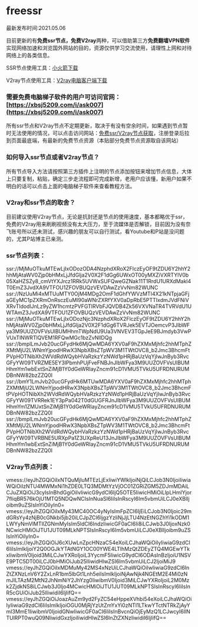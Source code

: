 # freessr

最新发布时间:2021.05.06

目前更新的有**免费ssr节点，免费V2ray**两种，可以借助第三方**免费翻墙VPN软件**实现网络加速和浏览国外网站的目的，资源仅供学习交流使用，请理性上网和对待网络上的各类信息。

SSR节点使用工具：[小火箭下载](https://github.com/shadowsocksr-backup/shadowsocksr-csharp/releases/download/4.7.0/ShadowsocksR-4.7.0-win.7z)

V2ray节点使用工具：[V2ray电脑客户端下载](https://github.com/2dust/v2rayN/releases/download/3.27/v2rayN-Core.zip)

### 需要免费电脑梯子软件的用户可访问官网：[https://xbsj5209.com/i/ask007](https://xbsj5209.com/i/ask007)

所有ssr节点和V2ray节点不定期更新，取决于有没有空余时间，如果遇到节点暂时无法使用的情况，可以点击访问网站：[免费ssr/V2ray节点获取](https://xbsj4621.fun/i/ems051)，注册登录后拉到页面最底端，有最新的免费节点资源（本贴部分免费节点资源取自该网站）

### 如何导入ssr节点或者V2ray节点？

所有节点导入方法请按照第三方插件上注明的节点添加按钮来增加节点信息，大体上只要复制，粘贴，确定三步走流程即可完成新增，老用户应该懂，新用户如果不明白的话可以点击上面的电脑梯子软件来查看教程方法。

### V2ray和ssr节点的取舍？

目前建议使用V2ray节点，无论是抗封还是节点的使用速度，基本都略优于ssr，免费的V2ray用来刷刷视频没有太大压力，至于流媒体是否解锁，目前因为没有奈飞账号所以还未测试，感兴趣的朋友可以自行测试，看Youtube和P站是没问题的，尤其P站博主已亲测。

### ssr节点列表：
ssr://MjMuOTkuMTEwLjIxODozODA4NzphdXRoX2FlczEyOF9tZDU6Y2hhY2hhMjAtaWV0Zjp0bHMxLjJfdGlja2V0X2F1dGg6UWxOT00yMXZiVXRTYlV0b05XaHZSZy8_cmVtYXJrcz1RRk5UVWxSUFQweGZNak11T1RrdU1URXdMakl4T0EmZ3JvdXA9VTFOU1ZFOVBUQzVEVDAwZzVvNm82WUNC
ssr://NzUuMi4xMTUuMTY0OjM4MDg2OmF1dGhfYWVzMTI4X21kNTpjaGFjaGEyMC1pZXRmOnRsczEuMl90aWNrZXRfYXV0aDpRbE5PTTIxdmJVdFNiVXRvTldodlJnLz9yZW1hcmtzPVFGTlRVbFJQVDB4Zk56VXVNaTR4TVRVdU1UWTAmZ3JvdXA9VTFOU1ZFOVBUQzVEVDAwZzVvNm82WUNC
ssr://MjMuOTkuMTEwLjIxODozNjc3NzphdXRoX2FlczEyOF9tZDU6Y2hhY2hhMjAtaWV0Zjp0bHMxLjJfdGlja2V0X2F1dGg6TVRJek5EVTJOemcvP3JlbWFya3M9UUZOVFVsUlBUMHhmTWpNdU9Ua3VNVEV3TGpJeE9BJmdyb3VwPVUxTlNWRTlQVEM1RFQwMGc1bzZvNllDQg
ssr://bmplLmJvb20ucGFydHk6MjQwMDA6YXV0aF9hZXMxMjhfc2hhMTphZXMtMjU2LWNmYjpodHRwX3NpbXBsZTpWV3M1TWtOVC8_b2Jmc3BhcmFtPVpHOTNibXh2WVdRdWQybHVaRzkzYzNWd1pHRjBaUzVqYjIwJnByb3RvcGFyYW09TVRZME5EY3lPbmhPUjFveFNBJnJlbWFya3M9UUZOVFVsUlBUMHhmYm1wbExtSnZiMjB1Y0dGeWRIayZncm91cD1VMU5TVkU5UFRDNURUMDBnNW82bzZZQ0I
ssr://bmY1LmJvb20ucGFydHk6MTUwMDA6YXV0aF9hZXMxMjhfc2hhMTphZXMtMjU2LWNmYjpodHRwX3NpbXBsZTpWV3M1TWtOVC8_b2Jmc3BhcmFtPVpHOTNibXh2WVdRdWQybHVaRzkzYzNWd1pHRjBaUzVqYjIwJnByb3RvcGFyYW09TVRRek1EY3pPa042T0dGUGFRJnJlbWFya3M9UUZOVFVsUlBUMHhmYm1ZMUxtSnZiMjB1Y0dGeWRIayZncm91cD1VMU5TVkU5UFRDNURUMDBnNW82bzZZQ0I
ssr://bmplLmJvb20ucGFydHk6MjQwMDA6YXV0aF9hZXMxMjhfc2hhMTphZXMtMjU2LWNmYjpodHRwX3NpbXBsZTpWV3M1TWtOVC8_b2Jmc3BhcmFtPVpHOTNibXh2WVdRdWQybHVaRzkzYzNWd1pHRjBaUzVqYjIwJnByb3RvcGFyYW09TVRBNE5URXpPa1Z3UXpReU13JnJlbWFya3M9UUZOVFVsUlBUMHhmYm1wbExtSnZiMjB1Y0dGeWRIayZncm91cD1VMU5TVkU5UFRDNURUMDBnNW82bzZZQ0I


### V2ray节点列表：
vmess://eyJhZGQiOiIxNTQuMjIuMTEzLjExIiwiYWlkIjoiNjQiLCJob3N0IjoiIiwiaWQiOiIzNTU4MWMxNi1hZDE0LTQ3MDMtYzVjOC01ZGRiZGM5ZDJmMDAiLCJuZXQiOiJ3cyIsInBhdGgiOiIvIiwicG9ydCI6IjQ5OTE5IiwicHMiOiLlpLHmlYjor7fliqBR576kOjU1MTQ5NDQwNCIsInNuaSI6IiIsInRscyI6Im5vbmUiLCJ0eXBlIjoibm9uZSIsInYiOiIyIn0=
vmess://eyJhZGQiOiIxMy43MC40OC4yNyIsImFpZCI6IjEiLCJob3N0Ijoic29mdGRsYy4zNjB0cGNkbi5jb20iLCJpZCI6IjgzYzliNjJjLTU4NzEtNGZhYi1kODM1LWYyNmVlMTllZGNmMyIsIm5ldCI6IndzIiwicGF0aCI6Ii8iLCJwb3J0IjoxNzk0NCwicHMiOiJTU1JUT09MLkNPTSIsInRscyI6Im5vbmUiLCJ0eXBlIjoibm9uZSIsInYiOiIyIn0=
vmess://eyJhZGQiOiJ6cXUwLnZpcHNzaC54eXoiLCJhaWQiOiIyIiwiaG9zdCI6IiIsImlkIjoiY2Q0OGJkYTAtNGY1OC00YWE4LTlhMzQtZDEyZTQ4MGEwYTkxIiwibmV0Ijoid3MiLCJwYXRoIjoiL3YycmF5IiwicG9ydCI6ODAsInBzIjoiU1NSVE9PTC5DT00iLCJ0bHMiOiJub25lIiwidHlwZSI6Im5vbmUiLCJ2IjoiMiJ9
vmess://eyJhZGQiOiIxMDMuMy42MS4xNzUiLCJhaWQiOiIwIiwiaG9zdCI6InZtZXNzLnV6Y2ZxLnR1bm5lbGt1Lnh5eiIsImlkIjoiNjAwNjk4NGEtM2E4Mi0zNmJlLTAzM2MtN2JhNmNiY2JhYzg0IiwibmV0Ijoid3MiLCJwYXRoIjoiL2M0Mzk2ZjdkNS8iLCJwb3J0Ijo4MCwicHMiOiJTU1JUT09MLkNPTSIsInRscyI6IiIsInR5cGUiOiJub25lIiwidiI6IjIifQ==
vmess://eyJhZGQiOiJoazAuZm9yd2FyZC54eHppeXVhbi54eXoiLCJhaWQiOiIyIiwiaG9zdCI6IiIsImlkIjoiOGU0MjRjYzUtZmYxYi0zNTI1LTkwYTctNTRkZjAyYmI3MmE1IiwibmV0IjoidGNwIiwicGF0aCI6IiIsInBvcnQiOjEyMzQ1LCJwcyI6IlNTUlRPT0wuQ09NIiwidGxzIjoiIiwidHlwZSI6InZtZXNzIiwidiI6IjIifQ==
